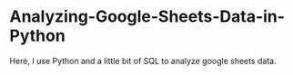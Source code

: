 # Analyzing-Google-Sheets-Data-in-Python
Here, I use Python and a little bit of SQL to analyze google sheets data.
